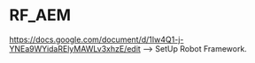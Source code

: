 # RF_AEM
https://docs.google.com/document/d/1Iw4Q1-j-YNEa9WYidaRElyMAWLv3xhzE/edit --> SetUp Robot Framework.
